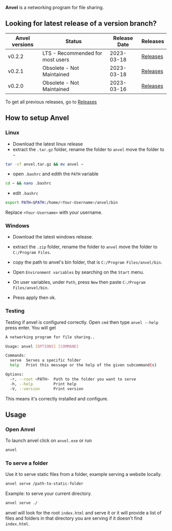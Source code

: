 __Anvel__ is a networking program for file sharing.

## Looking for latest release of a version branch?

| __Anvel versions__ | __Status__ | __Release Date__ | __Releases__ |
|--------------------|------------|------------------|--------------|
| v0.2.2 | LTS - Recommended for most users | 2023-03-18 | [Releases](./releases.md) |
| v0.2.1 | Obsolete - Not Maintained | 2023-03-18 | [Releases](./releases.md) |
| v0.2.0 | Obsolete - Not Maintained | 2023-03-16 | [Releases](./releases.md) |

To get all previous releases, go to [Releases](./releases.md)

## How to setup Anvel

### Linux
* Download the latest linux release
* extract the `.tar.gz` folder, rename the folder to `anvel` move the folder to `~`

```bash
tar -xf anvel.tar.gz && mv anvel ~
```
* open `.bashrc` and edith the `PATH` variable

```bash
cd ~ && nano .bashrc
```
* edit `.bashrc`
```bash
export PATH=$PATH:/home/<Your-Username>/anvel/bin
```
Replace `<Your-Username>` with your username.


### Windows
* Download the latest windows release.

* extract the `.zip` folder, rename the folder to `anvel` move the folder to `C:/Program Files`.

* copy the path to anvel's bin folder, that is `C:/Program Files/anvel/bin`.

* Open `Environment variables` by searching on the `Start` menu.

* On user variables, under `Path`, press `New` then paste `C:/Program Files/anvel/bin`.

* Press apply then ok.


### Testing
Testing if anvel is configured correctly. Open `cmd` then type `anvel --help` press enter.
You will get 
```bash
A networking program for file sharing..

Usage: anvel [OPTIONS] [COMMAND]

Commands:
  serve  Serves a specific folder
  help   Print this message or the help of the given subcommand(s)

Options:
  -r, --root <PATH>  Path to the folder you want to serve
  -h, --help         Print help
  -V, --version      Print version
```
This means it's correctly installed and configure.


## Usage 

### Open Anvel
To launch anvel click on `anvel.exe` or run 
```bash
anvel
```

### To serve a folder
Use it to serve static files from a folder, example serving a website locally.

```bash
anvel serve /path-to-static-folder
```
Example: to serve your current directory.
```bash
anvel serve ./
```
anvel will look for the root `index.html` and serve it or it will provide a list of files and folders in that directory you are serving if it doesn't find `index.html`.

